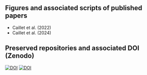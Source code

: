 ## Figures and associated scripts of published papers
* Caillet et al. (2022)
* Caillet et al. (2024)

## Preserved repositories and associated DOI (Zenodo)
[![DOI](https://zenodo.org/badge/DOI/10.5281/zenodo.7436689.svg)](https://doi.org/10.5281/zenodo.7436689)
[![DOI](https://zenodo.org/badge/577704589.svg)](https://zenodo.org/badge/latestdoi/577704589)


